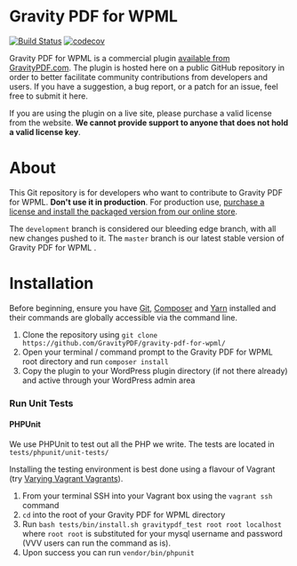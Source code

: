 Gravity PDF for WPML
==========================

[![Build Status](https://travis-ci.org/GravityPDF/gravity-pdf-for-wpml.svg?branch=development)](https://travis-ci.org/GravityPDF/gravity-pdf-for-wpml) [![codecov](https://codecov.io/gh/GravityPDF/gravity-pdf-for-wpml/branch/development/graph/badge.svg)](https://codecov.io/gh/GravityPDF/gravity-pdf-for-wpml)

Gravity PDF for WPML is a commercial plugin [available from GravityPDF.com](https://gravitypdf.com/shop/wpml-add-on/). The plugin is hosted here on a public GitHub repository in order to better facilitate community contributions from developers and users. If you have a suggestion, a bug report, or a patch for an issue, feel free to submit it here.

If you are using the plugin on a live site, please purchase a valid license from the website. **We cannot provide support to anyone that does not hold a valid license key**.

# About

This Git repository is for developers who want to contribute to Gravity PDF for WPML. **Don't use it in production**. For production use, [purchase a license and install the packaged version from our online store](https://gravitypdf.com/shop/wpml-add-on/).

The `development` branch is considered our bleeding edge branch, with all new changes pushed to it. The `master` branch is our latest stable version of Gravity PDF for WPML .

# Installation

Before beginning, ensure you have [Git](https://git-scm.com/), [Composer](https://getcomposer.org/) and [Yarn](https://yarnpkg.com/en/docs/install) installed and their commands are globally accessible via the command line.

1. Clone the repository using `git clone https://github.com/GravityPDF/gravity-pdf-for-wpml/`
1. Open your terminal / command prompt to the Gravity PDF for WPML root directory and run `composer install`
1. Copy the plugin to your WordPress plugin directory (if not there already) and active through your WordPress admin area

### Run Unit Tests

#### PHPUnit

We use PHPUnit to test out all the PHP we write. The tests are located in `tests/phpunit/unit-tests/`

Installing the testing environment is best done using a flavour of Vagrant (try [Varying Vagrant Vagrants](https://github.com/Varying-Vagrant-Vagrants/VVV)).

1. From your terminal SSH into your Vagrant box using the `vagrant ssh` command
2. `cd` into the root of your Gravity PDF for WPML directory
3. Run `bash tests/bin/install.sh gravitypdf_test root root localhost` where `root root` is substituted for your mysql username and password (VVV users can run the command as is).
4. Upon success you can run `vendor/bin/phpunit`